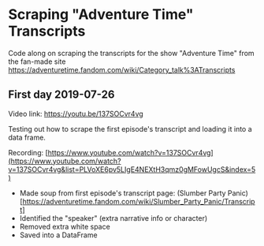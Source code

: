# Scraping "Adventure Time" Transcripts

Code along on scraping the transcripts for the show "Adventure Time" from the
fan-made site https://adventuretime.fandom.com/wiki/Category_talk%3ATranscripts


## First day 2019-07-26

Video link: https://youtu.be/137SOCvr4vg

Testing out how to scrape the first episode's transcript and loading it into a
data frame.

Recording: [https://www.youtube.com/watch?v=137SOCvr4vg](https://www.youtube.com/watch?v=137SOCvr4vg&list=PLVoXE6pv5LIgE4NEXtH3qmz0gMFowUgcS&index=5)

- Made soup from first episode's transcript page: (Slumber Party Panic)[https://adventuretime.fandom.com/wiki/Slumber_Party_Panic/Transcript]
- Identified the "speaker" (extra narrative info or character)
- Removed extra white space
- Saved into a DataFrame
